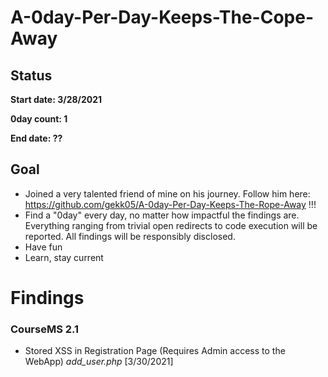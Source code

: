 # A-0day-Per-Day-Keeps-The-Cope-Away

## Status 

**Start date: 3/28/2021**

**0day count: 1**

**End date: ??**

## Goal 
* Joined a very talented friend of mine on his journey. Follow him here: https://github.com/gekk05/A-0day-Per-Day-Keeps-The-Rope-Away !!!
* Find a "0day" every day, no matter how impactful the findings are. Everything ranging from trivial open redirects to code execution will be reported. All findings will be responsibly disclosed.
* Have fun
* Learn, stay current


<h1> Findings </h1>

### CourseMS 2.1

* Stored XSS in Registration Page (Requires Admin access to the WebApp)  *add_user.php* [3/30/2021]

